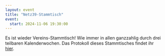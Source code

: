 ```yaml
---
layout: event
title: "Netz39-Stammtisch"
event:
  start: 2024-11-06 19:30:00
---
```


Es ist wieder Vereins-Stammtisch! Wie immer in allen ganzzahlig durch drei teilbaren Kalenderwochen. Das Protokoll dieses Stammtisches findet ihr [hier](https://wiki.netz39.de/stammtisch:2024:2024-11-06).

